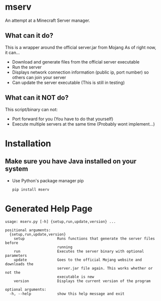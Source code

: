 # mserv
An attempt at a Minecraft Server manager.

## What can it do?
This is a wrapper around the official server.jar from Mojang
As of right now, it can...

- Download and generate files from the official server executable
- Run the server
- Displays network connection information (public ip, port number) so others can join your server
- Can update the server executable (This is still in testing)

## What can it NOT do?
This script/binary can not:
- Port forward for you (You have to do that yourself)
- Execute multiple servers at the same time (Probably wont implement...)

# Installation
## Make sure you have Java installed on your system

- Use Python's package manager pip
  ```
  pip install mserv
  ```

# Generated Help Page
```
usage: mserv.py [-h] {setup,run,update,version} ...

positional arguments:
  {setup,run,update,version}
    setup               Runs functions that generate the server files before
                        running
    run                 Executes the server binary with optional parameters
    update              Goes to the official Mojang website and downloads the
                        server.jar file again. This works whether or not the
                        executable is new
    version             Displays the current version of the program

optional arguments:
  -h, --help            show this help message and exit
```

